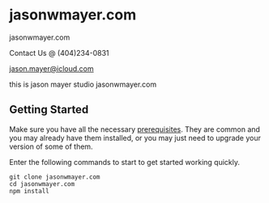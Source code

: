 # jasonwmayer.com
jasonwmayer.com

Contact Us @ (404)234-0831

jason.mayer@icloud.com

this is jason mayer studio jasonwmayer.com

## Getting Started

Make sure you have all the necessary [prerequisites](#prerequisites). They are common and you may already have them installed, or you may just need to upgrade your version of some of them.

Enter the following commands to start to get started working quickly.

```
git clone jasonwmayer.com
cd jasonwmayer.com
npm install
```

